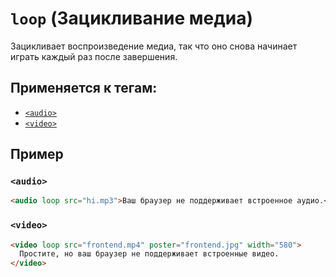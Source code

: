 # `loop` (Зацикливание медиа)

Зацикливает воспроизведение медиа, так что оно снова начинает играть каждый раз после завершения.

## Применяется к тегам:

- [`<audio>`](<../TAGS MEDIA/audio (АУДИО).md>)
- [`<video>`](<../TAGS MEDIA/video (ВИДЕО).md>)

## Пример

### `<audio>`

```html
<audio loop src="hi.mp3">Ваш браузер не поддерживает встроенное аудио.</audio>
```

### `<video>`

```html
<video loop src="frontend.mp4" poster="frontend.jpg" width="580">
  Простите, но ваш браузер не поддерживает встроенные видео.
</video>
```
